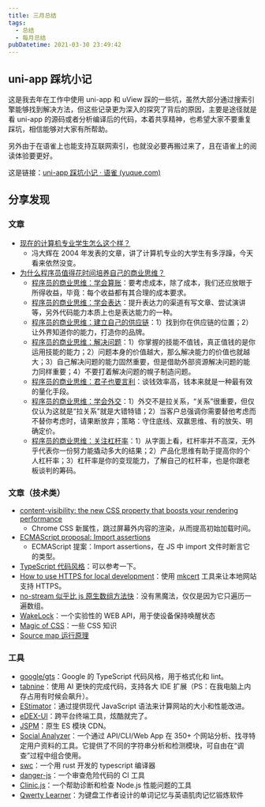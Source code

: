 ```yaml
---
title: 三月总结
tags:
  - 总结
  - 每月总结
pubDatetime: 2021-03-30 23:49:42
---
```


## uni-app 踩坑小记

这是我去年在工作中使用 uni-app 和 uView 踩的一些坑，虽然大部分通过搜索引擎能够找到解决方法，但这些记录更为深入的探究了背后的原因，主要是途径就是看 uni-app 的源码或者分析编译后的代码，本着共享精神，也希望大家不要重复踩坑，相信能够对大家有所帮助。

另外由于在语雀上也能支持互联网索引，也就没必要再搬过来了，且在语雀上的阅读体验要更好。

这是链接：[uni-app 踩坑小记 · 语雀 (yuque.com)](https://www.yuque.com/4ark/cya7sq/tvs0tu)

## 分享发现

### 文章

- [现在的计算机专业学生怎么这个样？](https://dbanotes.net/review/the_students.html)
  - 冯大辉在 2004 年发表的文章，讲了计算机专业的大学生有多浮躁，今天看来依然没变。
- [为什么程序员值得花时间培养自己的商业思维？](https://blog.dteam.top/posts/2019-05/为什么程序员值得花时间培养自己的商业思维.html)
  - [程序员的商业思维：学会算账](https://blog.dteam.top/posts/2019-06/程序员的商业思维学会算账.html)：要考虑成本，除了成本，我们还应放眼于所得收益，毕竟：每个收益都有其合理的成本要求。
  - [程序员的商业思维：学会表达](https://blog.dteam.top/posts/2019-06/程序员的商业思维学会表达.html)：提升表达力的渠道有写文章、尝试演讲等，另外代码能力本质上也是表达能力的一种。
  - [程序员的商业思维：建立自己的供应链](https://blog.dteam.top/posts/2019-07/程序员的商业思维建立自己的供应链.html)：1）找到你在供应链的位置；2）让外界知道你的能力，打造你的品牌。
  - [程序员的商业思维：解决问题](https://blog.dteam.top/posts/2019-08/程序员的商业思维解决问题.htmlhttps://blog.dteam.top/posts/2019-08/程序员的商业思维解决问题.html)：1）你掌握的技能不值钱，真正值钱的是你运用技能的能力；2）问题本身的价值越大，那么解决能力的价值也就越大；3）自己解决问题的能力固然重要，但是借助外部资源解决问题的能力同样重要；4）不要打着解决问题的幌子制造问题。
  - [程序员的商业思维：君子也要言利](https://blog.dteam.top/posts/2019-11/程序员的商业思维君子也要言利.html)：谈钱效率高，钱本来就是一种最有效的量化手段。
  - [程序员的商业思维：学会外交](https://blog.dteam.top/posts/2019-12/程序员的商业思维学会外交.html)：1）外交不是拉关系，“关系”很重要，但仅仅认为这就是“拉关系”就是大错特错；2）当客户总强调你需要替他考虑而不替你考虑时，请果断放弃；策略：守住底线、双赢思维、有的放矢、明确定价。
  - [程序员的商业思维：关注杠杆率](https://blog.dteam.top/posts/2020-03/something-about-personal-leverage.html)：1）从字面上看，杠杆率并不高深，无外乎代表你一份努力能撬动多大的结果；2）产品化思维有助于提高你的个人杠杆率；3）杠杆率是你的变现能力，了解自己的杠杆率，也是你跟老板谈判的筹码。

### 文章（技术类）

- [content-visibility: the new CSS property that boosts your rendering performance](https://web.dev/content-visibility/)
  - Chrome CSS 新属性，跳过屏幕外内容的渲染，从而提高初始加载时间。
- [ECMAScript proposal: Import assertions](https://2ality.com/2021/01/import-assertions.html?utm_source=feedburner&utm_medium=feed&utm_campaign=Feed%3A+2ality+%282ality+%E2%80%93+JavaScript+and+more%29)
  - ECMAScript 提案：Import assertions，在 JS 中 import 文件时断言它的类型。
- [TypeScript 代码风格](https://zhongsp.gitbooks.io/typescript-handbook/content/doc/wiki/coding_guidelines.html)：可以参考一下。
- [How to use HTTPS for local development](https://web.dev/how-to-use-local-https/)：使用 [mkcert](https://github.com/FiloSottile/mkcert) 工具来让本地网站支持 HTTPS。
- [no-stream 似乎比 js 原生数组方法快](https://juejin.cn/post/6936448887360077831)：没有黑魔法，仅仅是因为它只遍历一遍数组。
- [WakeLock](https://developer.mozilla.org/zh-CN/docs/Web/API/WakeLock)：一个实验性的 WEB API，用于使设备保持唤醒状态
- [Magic of CSS](https://adamschwartz.co/magic-of-css/)：一些 CSS 知识
- [Source map 运行原理](https://blog.techbridge.cc/2021/03/28/how-source-map-works/)

### 工具

- [google/gts](https://github.com/google/gts)：Google 的 TypeScript 代码风格，用于格式化和 lint。
- [tabnine](https://www.tabnine.com/)：使用 AI 更快的完成代码，支持各大 IDE 扩展（PS：在我电脑上内存占用有时候会飙升）。
- [EStimator](https://estimator.dev/)：通过提供现代 JavaScript 语法来计算网站的大小和性能改进。
- [eDEX-UI](https://github.com/GitSquared/edex-ui)：跨平台终端工具，炫酷就完了。
- [JSPM](https://jspm.org/docs/cdn)：原生 ES 模块 CDN。
- [Social Analyzer](https://github.com/qeeqbox/social-analyzer)：一个通过 API/CLI/Web App 在 350+ 个网站分析、找寻特定用户资料的工具。它提供了不同的字符串分析和检测模块，可自由在“调查”过程中组合使用。
- [swc](https://github.com/swc-project/swc)：一个用 rust 开发的 typescript 编译器
- [danger-js](https://danger.systems/js/)：一个审查危险代码的 CI 工具
- [Clinic.js](https://clinicjs.org/)：一个帮助诊断和检查 Node.js 性能问题的工具
- [Qwerty Learner](https://qwerty-learner.vercel.app)：为键盘工作者设计的单词记忆与英语肌肉记忆锻炼软件
